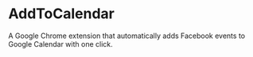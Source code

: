 # AddToCalendar
A Google Chrome extension that automatically adds Facebook events to Google Calendar with one click.
